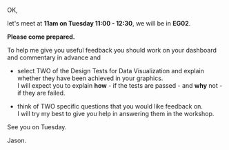 OK,

let's meet at **11am on Tuesday 11:00 - 12:30**, we will be in **EG02**.

**Please come prepared.**

To help me give you useful feedback you should work on your dashboard and commentary in advance and

- select TWO of the Design Tests for Data Visualization and explain whether they have been achieved in your graphics.<br/>
  I will expect you to explain **how** - if the tests are passed - and **why** not - if they are failed.

- think of TWO specific questions that you would like feedback on.<br/>I will try my best to give you help
  in answering them in the workshop.

See you on Tuesday.

Jason.
